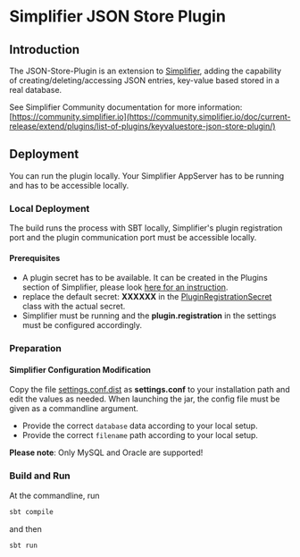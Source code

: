 # Simplifier JSON Store Plugin

## Introduction

The JSON-Store-Plugin is an extension to [Simplifier](http://simplifier.io), adding the capability
of creating/deleting/accessing JSON entries, key-value based stored in a real database.

See Simplifier Community documentation for more information: [https://community.simplifier.io](https://community.simplifier.io/doc/current-release/extend/plugins/list-of-plugins/keyvaluestore-json-store-plugin/)


## Deployment

You can run the plugin locally. Your Simplifier AppServer has to be running and has to be accessible locally.


### Local Deployment

The build runs the process with SBT locally, Simplifier's plugin registration port and the plugin communication port must be accessible locally.


#### Prerequisites

- A plugin secret has to be available. It can be created in the Plugins section of Simplifier,
  please look [here for an instruction](https://community.simplifier.io/doc/current-release/extend/plugins/plugin-secrets/).
- replace the default secret: <b>XXXXXX</b> in the [PluginRegistrationSecret](./src/main/scala/byDeployment/PluginRegistrationSecret.scala)
  class with the actual secret.
- Simplifier must be running and the <b>plugin.registration</b> in the settings must be configured accordingly.


### Preparation

#### Simplifier Configuration Modification

Copy the file [settings.conf.dist](./src/main/resources/settings.conf.dist) as <b>settings.conf</b> to your installation path and edit the values as needed.
When launching the jar, the config file must be given as a commandline argument.


- Provide the correct ```database``` data according to your local setup.
- Provide the correct ```filename``` path according to your local setup.

__Please note__: Only MySQL and Oracle are supported!


### Build and Run

At the commandline, run
```bash
sbt compile
```

and then

```bash
sbt run
```